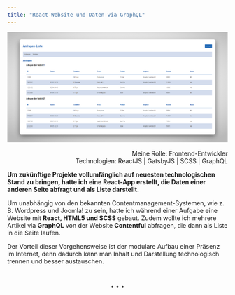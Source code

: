 ```yaml
---
title: "React-Website und Daten via GraphQL"
---
```


![Abfragen von Daten für eine Tabelle](../images/AbfragenListe.jpg)

<div  style="text-align: right">Meine Rolle: Frontend-Entwickler</div>
<div style="text-align: right">Technologien: ReactJS | GatsbyJS | SCSS | GraphQL</div>

**Um zukünftige Projekte vollumfänglich auf neuesten technologischen Stand zu bringen, hatte ich eine React-App erstellt, die Daten einer anderen Seite abfragt und als Liste darstellt.**

Um unabhängig von den bekannten Contentmanagement-Systemen, wie z. B. Wordpress und Joomla! zu sein, hatte ich während einer Aufgabe eine Website mit **React, HTML5 und SCSS** gebaut. Zudem wollte ich mehrere Artikel via **GraphQL** von der Website **Contentful** abfragen, die dann als Liste in die Seite laufen.

Der Vorteil dieser Vorgehensweise ist der modulare Aufbau einer Präsenz im Internet, denn dadurch kann man Inhalt und Darstellung technologisch trennen und besser austauschen.

<p style="text-align: center;margin-top: 40px;">&bull; &bull; &bull;</p>
